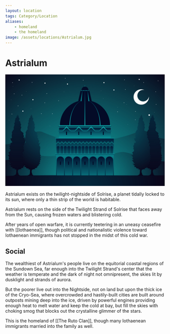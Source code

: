 ```yaml
---
layout: location
tags: Category/Location
aliases:
    - homeland
    - the homeland
image: /assets/locations/Astrialum.jpg
---
```


# Astrialum

![Astrialum](/assets/locations/Astrialum.jpg)

Astrialum exists on the twilight-nightside of Solrise, a planet tidally locked to its sun, where only a thin strip of the world is habitable.

Astrialum rests on the side of the Twilight Strand of Solrise that faces away from the Sun, causing frozen waters and blistering cold.

After years of open warfare, it is currently teetering in an uneasy ceasefire with [[Iothaenea]], though political and nationalistic violence toward Iothaenean immigrants has not stopped in the midst of this cold war.

## Social

The wealthiest of Astrialum's people live on the equitorial coastal regions of the Sundown Sea, far enough into the Twilight Strand's center that the weather is temperate and the dark of night not omnipresent, the skies lit by dusklight and strands of aurora.

But the poorer live out into the Nightside, not on land but upon the thick ice of the Cryo-Sea, where overcrowded and hastily-built cities are built around outposts mining deep into the ice, driven by powerful engines providing enough heat to melt water and keep the cold at bay, but fill the skies with choking smog that blocks out the crystalline glimmer of the stars.

This is the homeland of [[The Ruto Clan]], though many Iothaenean immigrants married into the family as well.
